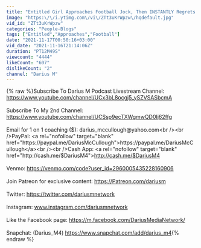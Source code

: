 ```yaml
---
title: "Entitled Girl Approaches Football Jock, Then INSTANTLY Regrets It…"
image: "https:\/\/i.ytimg.com\/vi\/ZTt3uKrWpzw\/hqdefault.jpg"
vid_id: "ZTt3uKrWpzw"
categories: "People-Blogs"
tags: ["Entitled","Approaches","Football"]
date: "2021-11-17T00:50:16+03:00"
vid_date: "2021-11-16T21:14:06Z"
duration: "PT12M49S"
viewcount: "4444"
likeCount: "607"
dislikeCount: "2"
channel: "Darius M"
---
```

{% raw %}Subscribe To Darius M Podcast Livestream Channel: <a rel="nofollow" target="blank" href="https://www.youtube.com/channel/UCx3bL8ocgj5_ySZVSASbcmA">https://www.youtube.com/channel/UCx3bL8ocgj5_ySZVSASbcmA</a><br /><br />Subscribe To My 2nd Channel: <a rel="nofollow" target="blank" href="https://www.youtube.com/channel/UCSsp9ecTXWgmwQD0Ij62ffg">https://www.youtube.com/channel/UCSsp9ecTXWgmwQD0Ij62ffg</a><br /><br />Email for 1 on 1 coaching ($): darius_mccullough@yahoo.com<br /><br />PayPal: <a rel="nofollow" target="blank" href="https://paypal.me/DariusMcCullough">https://paypal.me/DariusMcCullough</a><br /><br />Cash App: <a rel="nofollow" target="blank" href="http://cash.me/$DariusM4">http://cash.me/$DariusM4</a><br /><br />Venmo: <a rel="nofollow" target="blank" href="https://venmo.com/code?user_id=2960005435228160906">https://venmo.com/code?user_id=2960005435228160906</a><br /><br />Join Patreon for exclusive content: <a rel="nofollow" target="blank" href="https://Patreon.com/dariusm">https://Patreon.com/dariusm</a><br /><br />Twitter: <a rel="nofollow" target="blank" href="https://twitter.com/dariusmnetwork">https://twitter.com/dariusmnetwork</a><br /><br />Instagram: www.instagram.com/dariusmnetwork<br /><br />Like the Facebook page: <a rel="nofollow" target="blank" href="https://m.facebook.com/DariusMediaNetwork/">https://m.facebook.com/DariusMediaNetwork/</a><br /><br />Snapchat: (Darius_M4) <a rel="nofollow" target="blank" href="https://www.snapchat.com/add/darius_m4">https://www.snapchat.com/add/darius_m4</a>{% endraw %}
